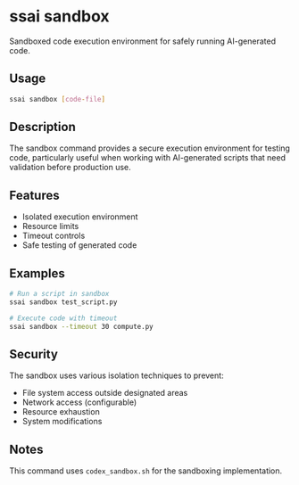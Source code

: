 # ssai sandbox

Sandboxed code execution environment for safely running AI-generated code.

## Usage

```bash
ssai sandbox [code-file]
```

## Description

The sandbox command provides a secure execution environment for testing code, particularly useful when working with AI-generated scripts that need validation before production use.

## Features

- Isolated execution environment
- Resource limits
- Timeout controls
- Safe testing of generated code

## Examples

```bash
# Run a script in sandbox
ssai sandbox test_script.py

# Execute code with timeout
ssai sandbox --timeout 30 compute.py
```

## Security

The sandbox uses various isolation techniques to prevent:
- File system access outside designated areas
- Network access (configurable)
- Resource exhaustion
- System modifications

## Notes

This command uses `codex_sandbox.sh` for the sandboxing implementation.